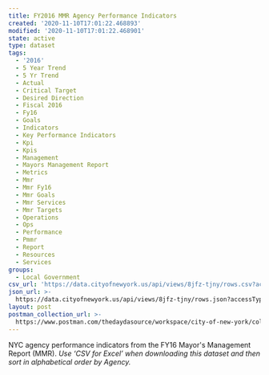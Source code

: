 ```yaml
---
title: FY2016 MMR Agency Performance Indicators
created: '2020-11-10T17:01:22.468893'
modified: '2020-11-10T17:01:22.468901'
state: active
type: dataset
tags:
  - '2016'
  - 5 Year Trend
  - 5 Yr Trend
  - Actual
  - Critical Target
  - Desired Direction
  - Fiscal 2016
  - Fy16
  - Goals
  - Indicators
  - Key Performance Indicators
  - Kpi
  - Kpis
  - Management
  - Mayors Management Report
  - Metrics
  - Mmr
  - Mmr Fy16
  - Mmr Goals
  - Mmr Services
  - Mmr Targets
  - Operations
  - Ops
  - Performance
  - Pmmr
  - Report
  - Resources
  - Services
groups:
  - Local Government
csv_url: 'https://data.cityofnewyork.us/api/views/8jfz-tjny/rows.csv?accessType=DOWNLOAD'
json_url: >-
  https://data.cityofnewyork.us/api/views/8jfz-tjny/rows.json?accessType=DOWNLOAD
layout: post
postman_collection_url: >-
  https://www.postman.com/thedaydasource/workspace/city-of-new-york/collection/15909983-6f3b4a5a-bfc5-4666-92b2-496d2fdda06d
---
```

NYC agency performance indicators from the FY16 Mayor's Management Report (MMR).
<i>Use ‘CSV for Excel’ when downloading this dataset and then sort in alphabetical order by Agency.<i>
